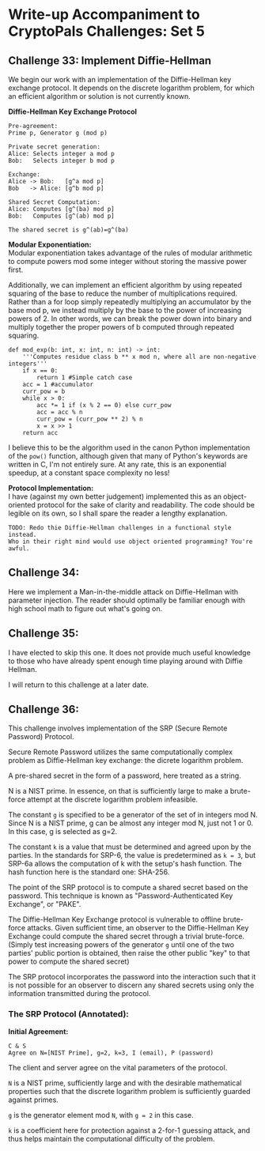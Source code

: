 # Write-up Accompaniment to CryptoPals Challenges: Set 5

## Challenge 33: Implement Diffie-Hellman

We begin our work with an implementation of the Diffie-Hellman key exchange
protocol. It depends on the discrete logarithm problem, for which an efficient
algorithm or solution is not currently known.

**Diffie-Hellman Key Exchange Protocol**
```
Pre-agreement:
Prime p, Generator g (mod p)

Private secret generation:
Alice: Selects integer a mod p
Bob:   Selects integer b mod p

Exchange:
Alice -> Bob:   [g^a mod p]
Bob   -> Alice: [g^b mod p]

Shared Secret Computation:
Alice: Computes [g^(ba) mod p]
Bob:   Computes [g^(ab) mod p]

The shared secret is g^(ab)=g^(ba)
```

**Modular Exponentiation:**  
Modular exponentiation takes advantage of the rules of modular arithmetic to
compute powers mod some integer without storing the massive power first.

Additionally, we can implement an efficient algorithm by using repeated squaring
of the base to reduce the number of multiplications required. Rather than a
for loop simply repeatedly multiplying an accumulator by the base mod p, we
instead multiply by the base to the power of increasing powers of 2. In other
words, we can break the power down into binary and multiply together the proper
powers of b computed through repeated squaring.

```
def mod_exp(b: int, x: int, n: int) -> int:
    '''Computes residue class b ** x mod n, where all are non-negative integers'''
    if x == 0:
        return 1 #Simple catch case
    acc = 1 #accumulator
    curr_pow = b
    while x > 0:
        acc *= 1 if (x % 2 == 0) else curr_pow
        acc = acc % n
        curr_pow = (curr_pow ** 2) % n
        x = x >> 1
    return acc
```

I believe this to be the algorithm used in the canon Python implementation of
the `pow()` function, although given that many of Python's keywords are written
in C, I'm not entirely sure. At any rate, this is an exponential speedup, at a
constant space complexity no less!


**Protocol Implementation:**  
I have (against my own better judgement) implemented this as an object-oriented
protocol for the sake of clarity and readability. The code should be legible on
its own, so I shall spare the reader a lengthy explanation.

```
TODO: Redo thie Diffie-Hellman challenges in a functional style instead.
Who in their right mind would use object oriented programming? You're awful.
```

## Challenge 34:

Here we implement a Man-in-the-middle attack on Diffie-Hellman with parameter
injection. The reader should optimally be familiar enough with high school math
to figure out what's going on.

## Challenge 35:

I have elected to skip this one. It does not provide much useful knowledge to
those who have already spent enough time playing around with Diffie Hellman. 

I will return to this challenge at a later date.

## Challenge 36:

This challenge involves implementation of the SRP (Secure Remote Password)
Protocol. 

Secure Remote Password utilizes the same computationally complex problem as 
Diffie-Hellman key exchange: the dicrete logarithm problem.

A pre-shared secret in the form of a password, here treated as a string. 

N is a NIST prime. In essence, on that is sufficiently large to make a
brute-force attempt at the discrete logarithm problem infeasible.

The constant `g` is specified to be a generator of the set of in integers mod N.
Since N is a NIST prime, g can be almost any integer mod N, just not 1 or 0. In
this case, g is selected as g=2.

The constant `k` is a value that must be determined and agreed upon by the
parties. In the standards for SRP-6, the value is predetermined as `k = 3`, but
SRP-6a allows the computation of k with the setup's hash function. The hash 
function here is the standard one: SHA-256.

The point of the SRP protocol is to compute a shared secret based on the 
password. This technique is known as "Password-Authenticated Key Exchange", or
"PAKE".

The Diffie-Hellman Key Exchange protocol is vulnerable to offline brute-force 
attacks. Given sufficient time, an observer to the Diffie-Hellman Key Exchange
could compute the shared secret through a trivial brute-force. (Simply test
increasing powers of the generator `g` until one of the two parties' public
portion is obtained, then raise the other public "key" to that power to compute
the shared secret)

The SRP protocol incorporates the password into the interaction such that it is
not possible for an observer to discern any shared secrets using only the
information transmitted during the protocol.

### The SRP Protocol (Annotated):

**Initial Agreement:**  
```
C & S
Agree on N=[NIST Prime], g=2, k=3, I (email), P (password)
```
The client and server agree on the vital parameters of the protocol.

`N` is a NIST prime, sufficiently large and with the desirable mathematical
properties such that the discrete logarithm problem is sufficiently guarded
against primes.

`g` is the generator element mod `N`, with `g = 2` in this case.

`k` is a coefficient here for protection against a 2-for-1 guessing attack, and
thus helps maintain the computational difficulty of the problem.

